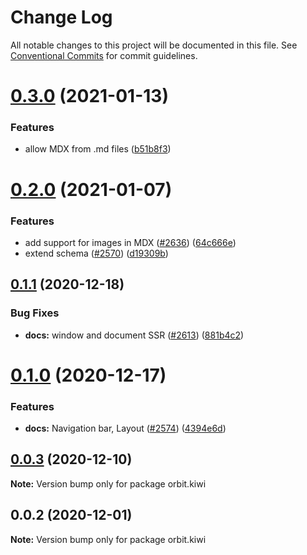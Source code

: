 # Change Log

All notable changes to this project will be documented in this file.
See [Conventional Commits](https://conventionalcommits.org) for commit guidelines.

# [0.3.0](https://github.com/kiwicom/orbit/compare/orbit.kiwi@0.2.0...orbit.kiwi@0.3.0) (2021-01-13)


### Features

* allow MDX from .md files ([b51b8f3](https://github.com/kiwicom/orbit/commit/b51b8f37019a043243af2e17a0b867c515536d00))





# [0.2.0](https://github.com/kiwicom/orbit/compare/orbit.kiwi@0.1.1...orbit.kiwi@0.2.0) (2021-01-07)


### Features

* add support for images in MDX ([#2636](https://github.com/kiwicom/orbit/issues/2636)) ([64c666e](https://github.com/kiwicom/orbit/commit/64c666e71e042f2760a34520008d996a3c2d4c1a))
* extend schema ([#2570](https://github.com/kiwicom/orbit/issues/2570)) ([d19309b](https://github.com/kiwicom/orbit/commit/d19309bf595d8005026fba0a82210c08fcfce63b))





## [0.1.1](https://github.com/kiwicom/orbit/compare/orbit.kiwi@0.1.0...orbit.kiwi@0.1.1) (2020-12-18)


### Bug Fixes

* **docs:** window and document SSR ([#2613](https://github.com/kiwicom/orbit/issues/2613)) ([881b4c2](https://github.com/kiwicom/orbit/commit/881b4c26f1fd279df777a14cd4afd4677c8eb7d5))





# [0.1.0](https://github.com/kiwicom/orbit/compare/orbit.kiwi@0.0.3...orbit.kiwi@0.1.0) (2020-12-17)


### Features

* **docs:** Navigation bar, Layout ([#2574](https://github.com/kiwicom/orbit/issues/2574)) ([4394e6d](https://github.com/kiwicom/orbit/commit/4394e6d3b5978f85b0e17055f75a3cfa56ffc1dd))





## [0.0.3](https://github.com/kiwicom/orbit/compare/orbit.kiwi@0.0.2...orbit.kiwi@0.0.3) (2020-12-10)

**Note:** Version bump only for package orbit.kiwi





## 0.0.2 (2020-12-01)

**Note:** Version bump only for package orbit.kiwi
